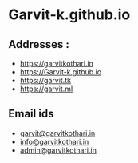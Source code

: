 # Garvit-k.github.io
## Addresses : 
  - https://garvitkothari.in
  - https://Garvit-k.github.io
  - https://garvit.tk
  - https://garvit.ml
## Email ids 
   - garvit@garvitkothari.in
   - info@garvitkothari.in
   - admin@garvitkothari.in
